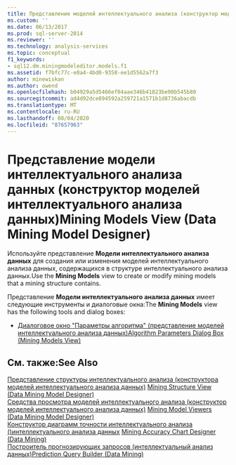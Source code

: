 ```yaml
---
title: Представление моделей интеллектуального анализа (конструктор моделей интеллектуального анализа данных) | Документация Майкрософт
ms.custom: ''
ms.date: 06/13/2017
ms.prod: sql-server-2014
ms.reviewer: ''
ms.technology: analysis-services
ms.topic: conceptual
f1_keywords:
- sql12.dm.miningmodeleditor.models.f1
ms.assetid: f7bfc77c-e0a4-4bd0-9358-ee1d5562a7f3
author: minewiskan
ms.author: owend
ms.openlocfilehash: b04929a5d5466ef04aae346b41823be90b545b80
ms.sourcegitcommit: ad4d92dce894592a259721a1571b1d8736abacdb
ms.translationtype: MT
ms.contentlocale: ru-RU
ms.lasthandoff: 08/04/2020
ms.locfileid: "87657963"
---
```

# <a name="mining-models-view-data-mining-model-designer"></a><span data-ttu-id="7aca6-102">Представление модели интеллектуального анализа данных (конструктор моделей интеллектуального анализа данных)</span><span class="sxs-lookup"><span data-stu-id="7aca6-102">Mining Models View (Data Mining Model Designer)</span></span>
  <span data-ttu-id="7aca6-103">Используйте представление **Модели интеллектуального анализа данных** для создания или изменения моделей интеллектуального анализа данных, содержащихся в структуре интеллектуального анализа данных.</span><span class="sxs-lookup"><span data-stu-id="7aca6-103">Use the **Mining Models** view to create or modify mining models that a mining structure contains.</span></span>  
  
 <span data-ttu-id="7aca6-104">Представление **Модели интеллектуального анализа данных** имеет следующие инструменты и диалоговые окна:</span><span class="sxs-lookup"><span data-stu-id="7aca6-104">The **Mining Models** view has the following tools and dialog boxes:</span></span>  
  
-   [<span data-ttu-id="7aca6-105">Диалоговое окно "Параметры алгоритма" &#40;представление моделей интеллектуального анализа данных&#41;</span><span class="sxs-lookup"><span data-stu-id="7aca6-105">Algorithm Parameters Dialog Box &#40;Mining Models View&#41;</span></span>](algorithm-parameters-dialog-box-mining-models-view.md)  
  
## <a name="see-also"></a><span data-ttu-id="7aca6-106">См. также:</span><span class="sxs-lookup"><span data-stu-id="7aca6-106">See Also</span></span>  
 <span data-ttu-id="7aca6-107">[Представление структуры интеллектуального анализа &#40;конструктора моделей интеллектуального анализа данных&#41;](mining-structure-view-data-mining-model-designer.md) </span><span class="sxs-lookup"><span data-stu-id="7aca6-107">[Mining Structure View &#40;Data Mining Model Designer&#41;](mining-structure-view-data-mining-model-designer.md) </span></span>  
 <span data-ttu-id="7aca6-108">[Средства просмотра моделей интеллектуального анализа &#40;конструктор моделей интеллектуального анализа данных&#41;](mining-model-viewers-data-mining-model-designer.md) </span><span class="sxs-lookup"><span data-stu-id="7aca6-108">[Mining Model Viewers &#40;Data Mining Model Designer&#41;](mining-model-viewers-data-mining-model-designer.md) </span></span>  
 <span data-ttu-id="7aca6-109">[Конструктор диаграмм точности интеллектуального анализа &#40;&#41;интеллектуального анализа данных](mining-accuracy-chart-designer-data-mining.md) </span><span class="sxs-lookup"><span data-stu-id="7aca6-109">[Mining Accuracy Chart Designer &#40;Data Mining&#41;](mining-accuracy-chart-designer-data-mining.md) </span></span>  
 [<span data-ttu-id="7aca6-110">Построитель прогнозирующих запросов (интеллектуальный анализ данных)</span><span class="sxs-lookup"><span data-stu-id="7aca6-110">Prediction Query Builder &#40;Data Mining&#41;</span></span>](prediction-query-builder-data-mining.md)  
  
  
